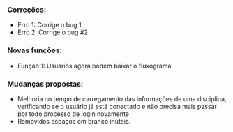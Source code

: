 ### Correções:
* Erro 1: Corrige o bug 1
* Erro 2: Corrige o bug #2

### Novas funções:
* Função 1: Usuarios agora podem baixar o fluxograma

### Mudanças propostas:
* Melhoria no tempo de carregamento das informações de uma disciplina, verificando se o usuário já está conectado e não precisa mais passar por todo processo de login novamente
* Removidos espaços em branco inúteis.
